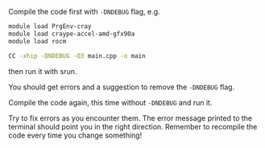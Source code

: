 Compile the code first with `-DNDEBUG` flag, e.g.
```bash
module load PrgEnv-cray
module load craype-accel-amd-gfx90a
module load rocm

CC -xhip -DNDEBUG -O3 main.cpp -o main
```
then run it with srun.

You should get errors and a suggestion to remove the `-DNDEBUG` flag.

Compile the code again, this time without `-DNDEBUG` and run it.

Try to fix errors as you encounter them. The error message printed to the terminal should point you in the right direction. Remember to recompile the code every time you change something!
